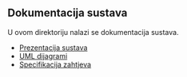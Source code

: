 ## Dokumentacija sustava

U ovom direktoriju nalazi se dokumentacija sustava.

- [Prezentacija sustava](https://github.com/antekvesic/pis/files/8155755/prezentacija-sustava.pdf)
- [UML dijagrami](https://github.com/antekvesic/pis/files/8155756/Informacijski.sustav.Vodovoda.X.-.UML.dijagrami.pdf)
- [Specifikacija zahtjeva](https://github.com/antekvesic/pis/files/8155758/TIM1-specifikacija-zahtjeva-1.1.pdf)
